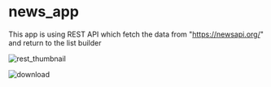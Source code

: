 # news_app
This app  is using REST API which fetch the data from "https://newsapi.org/" and return to the list builder 


![rest_thumbnail](https://user-images.githubusercontent.com/64940244/134754397-95ff2950-165a-453c-92fc-385b3cb3d665.png)


![download](https://user-images.githubusercontent.com/64940244/134754401-7f7e3218-9a27-4b42-aa2b-5c60f7e2024f.png)
